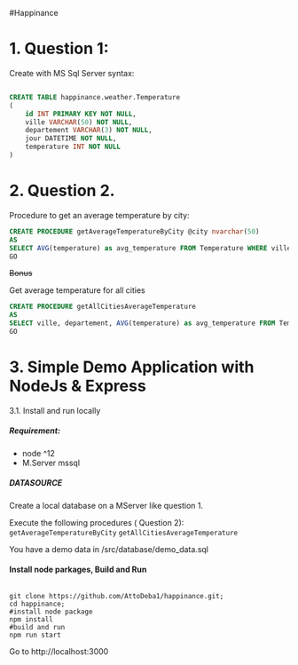 #Happinance

# 1. Question 1:
Create with MS Sql Server syntax:

````sql

CREATE TABLE happinance.weather.Temperature
(
    id INT PRIMARY KEY NOT NULL,
    ville VARCHAR(50) NOT NULL,
    departement VARCHAR(3) NOT NULL,
    jour DATETIME NOT NULL,
    temperature INT NOT NULL
)
````
# 2. Question 2.
Procedure to get an average temperature by city:

`````SQL
CREATE PROCEDURE getAverageTemperatureByCity @city nvarchar(50)
AS 
SELECT AVG(temperature) as avg_temperature FROM Temperature WHERE ville = @city GROUP BY ville
GO
`````
~~Bonus~~

Get average temperature for all cities
`````SQL
CREATE PROCEDURE getAllCitiesAverageTemperature
AS 
SELECT ville, departement, AVG(temperature) as avg_temperature FROM Temperature GROUP BY ville
GO
`````


# 3. Simple Demo Application with NodeJs & Express 

3.1. Install and run locally

##### Requirement:

- node ^12 
- M.Server mssql 

#####  DATASOURCE

Create a local database on a MServer like question 1.

Execute the following procedures ( Question 2): `getAverageTemperatureByCity` `getAllCitiesAverageTemperature`

You have a demo data in /src/database/demo_data.sql

#### Install node parkages, Build and Run

```shell

git clone https://github.com/AttoDeba1/happinance.git;
cd happinance;
#install node package
npm install 
#build and run
npm run start

```

Go to http://localhost:3000  


